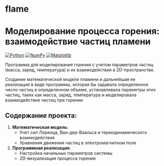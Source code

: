# flame
# Моделирование процесса горения: взаимодействие частиц пламени

[![Python](https://img.shields.io/badge/Python-3.8%2B-blue)](https://www.python.org/)
[![NumPy](https://img.shields.io/badge/NumPy-1.22%2B-orange)](https://numpy.org/)
[![Matplotlib](https://img.shields.io/badge/Matplotlib-3.5%2B-green)](https://matplotlib.org/)

Программа для моделирования горения с учетом параметров частиц (масса, заряд, температура) и их взаимодействия в 2D-пространстве.

Создание математической модели пламени и дальнейшая ее реализация в виде программы, которая бы задавала определенное число частиц в определенном объеме, устанавливала параметры этих частиц, таких как масса, заряд, температура и моделировала взаимодействие частиц при горении

## Содержание проекта:
1. **Математическая модель**:
   - Учет сил Лоренца, Ван-дер-Ваальса и термодинамического взаимодействия
   - Уравнения движения частиц в электромагнитном поле
2. **Программная реализация**:
   - Настройка начальных параметров системы
   - 2D-визуализация процесса горения


   

